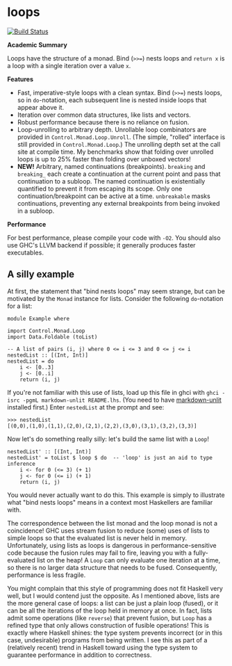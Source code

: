 loops
==========

[![Build Status](https://travis-ci.org/ttuegel/loops.svg?branch=master)](https://travis-ci.org/ttuegel/loops)

**Academic Summary**

Loops have the structure of a monad. Bind (`>>=`) nests loops and `return x` is
a loop with a single iteration over a value `x`.

**Features**

* Fast, imperative-style loops with a clean syntax. Bind (`>>=`) nests loops, so
  in `do`-notation, each subsequent line is nested inside loops that appear
  above it.
* Iteration over common data structures, like lists and vectors.
* Robust performance because there is no reliance on fusion.
* Loop-unrolling to arbitrary depth. Unrollable loop combinators are
  provided in `Control.Monad.Loop.Unroll`. (The simple, "rolled" interface is
  still provided in `Control.Monad.Loop`.) The unrolling depth set at the call
  site at compile time. My benchmarks show that folding over unrolled loops is
  up to 25% faster than folding over unboxed vectors!
* **NEW!** Arbitrary, named continuations (breakpoints). `breaking` and
  `breaking_` each create a continuation at the current point and pass that
  continuation to a subloop. The named continuation is existentially quantified
  to prevent it from escaping its scope. Only one continuation/breakpoint can be
  active at a time.  `unbreakable` masks continuations, preventing any external
  breakpoints from being invoked in a subloop.

**Performance**

For best performance, please compile your code with `-O2`. You should also use
GHC's LLVM backend if possible; it generally produces faster executables.

A silly example
---------------

At first, the statement that "bind nests loops" may seem strange, but can be
motivated by the `Monad` instance for lists. Consider the following
`do`-notation for a list:

~~~ {.haskell}
module Example where

import Control.Monad.Loop
import Data.Foldable (toList)

-- A list of pairs (i, j) where 0 <= i <= 3 and 0 <= j <= i
nestedList :: [(Int, Int)]
nestedList = do
    i <- [0..3]
    j <- [0..i]
    return (i, j)
~~~

If you're not familiar with this use of lists, load up this file in ghci
with `ghci -isrc -pgmL markdown-unlit README.lhs`. (You need to have
[markdown-unlit](https://github.com/sol/markdown-unlit) installed first.)
Enter `nestedList` at the prompt and see:

~~~
>>> nestedList
[(0,0),(1,0),(1,1),(2,0),(2,1),(2,2),(3,0),(3,1),(3,2),(3,3)]
~~~

Now let's do something really silly: let's build the same list with a
`Loop`!

~~~ {.haskell}
nestedList' :: [(Int, Int)]
nestedList' = toList $ loop $ do  -- 'loop' is just an aid to type inference
    i <- for 0 (<= 3) (+ 1)
    j <- for 0 (<= i) (+ 1)
    return (i, j)
~~~

You would never actually want to do this. This example is simply to
illustrate what "bind nests loops" means in a context most Haskellers are
familiar with.

The correspondence between the list monad and the loop monad is not a
coincidence! GHC uses stream fusion to reduce (some) uses of lists to simple
loops so that the evaluated list is never held in memory. Unfortunately, using
lists as loops is dangerous in performance-sensitive code because the fusion
rules may fail to fire, leaving you with a fully-evaluated list on the heap! A
`Loop` can only evaluate one iteration at a time, so there is no larger data
structure that needs to be fused. Consequently, performance is less fragile.

You might complain that this style of programming does not fit Haskell very
well, but I would contend just the opposite. As I mentioned above, lists are the
more general case of loops: a list can be just a plain loop (fused), or it can
be all the iterations of the loop held in memory at once.  In fact, lists admit
some operations (like `reverse`) that prevent fusion, but `Loop` has a refined
type that only allows construction of fusible operations!  This is exactly where
Haskell shines: the type system prevents incorrect (or in this case,
undesirable) programs from being written. I see this as part of a (relatively
recent) trend in Haskell toward using the type system to guarantee performance
in addition to correctness.
